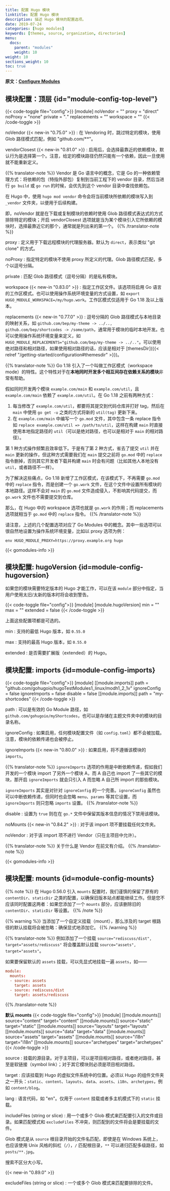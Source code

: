 ```yaml
---
title: 配置 Hugo 模块
linktitle: 配置 Hugo 模块
description: 描述 Hugo 模块的配置选项。
date: 2019-07-24
categories: [hugo modules]
keywords: [themes, source, organization, directories]
menu:
  docs:
    parent: "modules"
    weight: 10
weight: 10
sections_weight: 10
toc: true
---
```


**原文：[Configure Modules](https://gohugo.io/hugo-modules/configuration/)**

## 模块配置：顶层 {id="module-config-top-level"}

{{< code-toggle file="config">}}
[module]
noVendor = ""
proxy = "direct"
noProxy = "none"
private = "*.*"
replacements = ""
workspace = ""
{{< /code-toggle >}}

noVendor {{< new-in "0.75.0" >}}
: 在 Vendoring 时，跳过特定的模块，使用 Glob 路径模式匹配，例如 "github.com/**"。

vendorClosest {{< new-in "0.81.0" >}}
: 启用后，会选择最靠近的依赖模块，默认行为是选择第一个。注意，给定的模块路径仍然只能有一个依赖，因此一旦使用就不能重新定义。

{{% translator-note %}}
Vendor 是 Go 语言中的概念，它是 Go 的一种依赖管理方式：将依赖的包（特指外部包）复制到当前工程下的 vendor 目录，然后当进行 `go build` 或 `go run` 的时候，会优先到这个 vendor 目录中查找依赖包。

在 Hugo 中，使用 `hugo mod vendor` 命令会将当前模块所依赖的模块写入到 `_vendor` 文件夹，以便用于后续构建。

即，noVendor 就是在下载或复制模块的依赖时使用 Glob 路径模式表达式的方式排除特定的模块；开启 vendorClosest 选项就是当为某个模块引入它所依赖的模块时，选择最靠近它的那个，通常就是列出来的第一个。
{{% /translator-note %}}

proxy
: 定义用于下载远程模块的代理服务器。默认为 `direct`，表示类似 "git clone" 的方式。

noProxy
: 指定特定的模块不使用 proxy 所定义的代理。Glob 路径模式匹配，多个以逗号分隔。

private
: 匹配 Glob 路径模式（逗号分隔）的是私有模块。

workspace {{< new-in "0.83.0" >}}
: 指定工作区文件。该选项将启用 Go 语言的工作区模式。也可以使用操作系统环境变量的方式设置，如 `export HUGO_MODULE_WORKSPACE=/my/hugo.work`。工作区模式仅适用于 Go 1.18 及以上版本。

replacements {{< new-in "0.77.0" >}}
: 逗号分隔的 Glob 路径模式与本地目录的映射关系，如 `github.com/bep/my-theme -> ../.., github.com/bep/shortcodes -> /some/path`，通常用于模块的临时本地开发。也可以使用操作系统环境变量来定义，如 `HUGO_MODULE_REPLACEMENTS="github.com/bep/my-theme -> ../.."`。可以使用绝对路径和相对路径，如果使用相对路径的话，应该是相对于 [themesDir]({{< relref "/getting-started/configuration#themesdir" >}})。

{{% translator-note %}}
Go 1.18 引入了一个叫做工作区模式（workspace mode）的特性。这个特性对于在**本地同时开发多个相互间存在依赖关系的模块**非常有帮助。

假如同时开发两个模块 `example.com/main` 和 `example.com/util`，且 `example.com/main` 依赖了 `example.com/util`。在 Go 1.18 之前有两种方式：

1. 每当修改了 `example.com/util`，都要将其提交到代码仓库并打好 tag，然后在 `main` 中使用 `go get -u` 之类的方式将新的 `util(tag)` 更新下来。
2. 在 `example.com/main` 中编写一个 `go.mod` 文件，其中包含一条 replace 指令如 `replace example.com/util => /path/to/util`，这样在构建 `main` 时直接使用本地指定路径的 `util`（可以是绝对路径，也可以是相对于 `main` 的相对路径）。

第 1 种方式操作频繁且效率低下。于是有了第 2 种方式，省去了提交 `util` 并在 `main` 更新的操作，但这种方式需要我们在 `main` 提交之前将 `go.mod` 中的 `replace` 指令删掉，否则其它开发者下载并构建 `main` 时会有问题（比如其他人本地没有 `util`，或者路径不一样）。

为了解决这些痛点，Go 1.18 新增了工作区模式，在该模式下，不再需要 `go.mod` 中的 `replace` 指令，而是创建一个 `go.work` 文件，在这个文件中设置所有模块的本地路径。这样不会对 `main` 的 `go.mod` 文件造成侵入，不影响其代码提交，而 `go.work` 文件也不需要提交到仓库。

那么，在 Hugo 中的 workspace 选项也就是 `go.work` 的作用；而 replacements 选项就相当于 `go.mod` 中的 `replace` 指令。
{{% /translator-note %}}

请注意，上述的几个配置选项对应了 Go Modules 中的概念。其中一些选项可以很自然地设置为操作系统环境变量，比如以 proxy 选项为例：

```
env HUGO_MODULE_PROXY=https://proxy.example.org hugo
```

{{< gomodules-info >}}

## 模块配置: hugoVersion {id=module-config-hugoversion}

如果您的模块需要特定版本的 Hugo 才能工作，可以在该 `module` 部分中指定，当用户使用太旧/太新的版本时将会收到警告。

{{< code-toggle file="config">}}
[module]
[module.hugoVersion]
  min = ""
  max = ""
  extended = false
{{< /code-toggle >}}

上面这些配置项都是可选的。

min
: 支持的最低 Hugo 版本，如 `0.55.0`

max
: 支持的最高 Hugo 版本，如 `0.55.0`

extended
: 是否需要扩展版（extended）的 Hugo。

## 模块配置: imports {id=module-config-imports}

{{< code-toggle file="config">}}
[module]
[[module.imports]]
  path = "github.com/gohugoio/hugoTestModules1_linux/modh1_2_1v"
  ignoreConfig = false
  ignoreImports = false
  disable = false
[[module.imports]]
  path = "my-shortcodes"
{{< /code-toggle >}}

path
: 可以是有效的 Go Module 路径，如 `github.com/gohugoio/myShortcodes`，也可以是存储在主题文件夹中的模块的目录名称。

ignoreConfig
: 如果启用，任何模块配置文件（如 `config.toml`）都不会被加载。注意，模块的依赖传递也会被停止。

ignoreImports {{< new-in "0.80.0" >}}
: 如果启用，将不遵循该模块的 `imports`。

{{% translator-note %}}
`ignoreImports` 选项的作用是中断依赖传递，假如我们开发的一个模块 import 了另外一个模块 A，而 A 自己也 import 了一些其它的模块，那开启 `ignoreImports` 就会只引入 A 而忽略 A 自己所 import 的那些模块。

`ignoreImports` 其实是对针对 `ignoreConfig` 的一个完善。`ignoreConfig` 虽然也可以中断依赖传递，但同时也会忽略 `menu`、`params` 等其它设置，而 `ignoreImports` 则只忽略 `imports` 设置。
{{% /translator-note %}}

disable
: 设置为 `true` 则在在 `go.*` 文件中保留其版本信息的情况下禁用该模块。

noMounts {{< new-in "0.84.2" >}}
: 对于该 import 项不要挂载任何文件夹。

noVendor
: 对于该 import 项不进行 Vendor（只在主项目中允许）。

{{% translator-note %}}
关于什么是 Vendor 在前文有介绍。
{{% /translator-note %}}

{{< gomodules-info >}}


## 模块配置: mounts {id=module-config-mounts}

{{% note %}}
在 Hugo 0.56.0 引入 `mounts` 配置时，我们谨慎的保留了原有的 `contentDir`、`staticDir` 之类的配置，以确保旧版本站点都能继续工作。但是您不应该同时配置这两者：如果您添加了一个 `mounts` 部分，应该删除旧的 `contentDir`、`staticDir` 等设置。
{{% /note %}}

{{% warning %}}
当添加了一个自定义挂载（mount），那么涉及的 target 根路径的默认挂载将会被忽略：确保显式地添加它。
{{% /warning %}}

{{% translator-note %}}
例如添加了一个挂载 `source="rediscuss/dist", target="assets/rediscuss"` 将会覆盖默认挂载 `source="assets", target="assets"`。

如果要保留默认的 `assets` 挂载，可以先显式地挂载一遍 `assets`，如——

```toml
module:
  mounts:
  - source: assets
    target: assets
  - source: rediscuss/dist
    target: assets/rediscuss
```
{{% /translator-note %}}

**默认 mounts**
{{< code-toggle file="config">}}
[module]
[[module.mounts]]
    source="content"
    target="content"
[[module.mounts]]
    source="static"
    target="static"
[[module.mounts]]
    source="layouts"
    target="layouts"
[[module.mounts]]
    source="data"
    target="data"
[[module.mounts]]
    source="assets"
    target="assets"
[[module.mounts]]
    source="i18n"
    target="i18n"
[[module.mounts]]
    source="archetypes"
    target="archetypes"
{{< /code-toggle >}}

source
: 挂载的源目录。对于主项目，可以是项目相对路径，或者绝对路径，甚至是软链接（symbol link）；对于其它模块则必须是项目相对路径。

target
: 应该挂载到 Hugo 的虚拟文件系统中的位置。必须以 Hugo 的组件文件夹之一开头：`static`、`content`、`layouts`、`data`、`assets`、`i18n`、`archetypes`，例如 `content/blog`。

lang
: 语言代码，如 "en"。仅用于 `content` 挂载或者多主机模式下的 `static` 挂载。

includeFiles (string or slice)
: 用一个或多个 Glob 模式来匹配要引入的文件或目录。如果匹配模式和 `excludeFiles` 不冲突，则匹配到的文件将会是要挂载的文件。

Glob 模式是从 `source` 根目录开始的文件名匹配，即使是在 Windows 系统上，也应该使用 Unix 风格的斜杠（`/`），`/` 匹配根目录，`**` 可以递归匹配多级路径，如 `posts/**.jpg`。

搜索不区分大小写。

{{< new-in "0.89.0" >}}

excludeFiles (string or slice)
: 一个或多个 Glob 模式来匹配要排除的文件。

